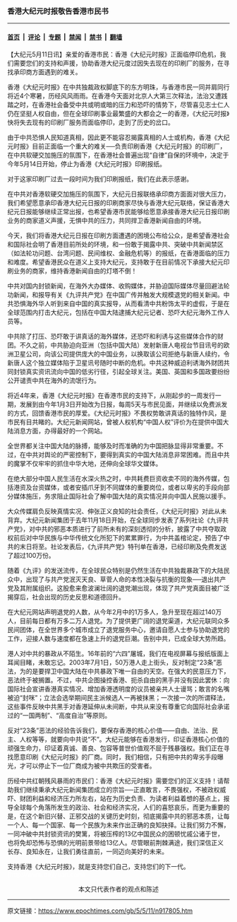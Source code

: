 ### 香港大纪元时报敬告香港市民书

---

#### [首页](../../../..?n917805) &nbsp;|&nbsp; [评论](../../../../../epoch-comment?n917805) &nbsp;|&nbsp; [专题](../../../../../epoch-special?n917805) &nbsp;|&nbsp; [禁闻](../../../../../epoch-news?n917805) &nbsp;|&nbsp; [禁书](../../../../../books?n917805) &nbsp;|&nbsp; [翻墙](https://github.com/gfw-breaker/nogfw/blob/master/README.md?n917805)


<div class="post_content" id="artbody" itemprop="articleBody">
 <!-- article content begin -->
 <p>
  【大纪元5月11日讯】亲爱的香港市民：香港《大纪元时报》正面临停印危机，我们需要您们的支持和声援，协助香港大纪元度过因失去现在的印刷厂的服务，在寻找承印商方面遇到的难关。
 </p>
 <p>
  香港《大纪元时报》在中共独裁政权脚底下的东方明珠，与香港市民一同并肩同行将近4个寒暑，历经风风雨雨。在香港今天面对北京人大第三次释法，法治又遭践踏之时，在香港社会备受中共或明或暗的压力和恐吓的情势下，尽管喜见志士仁人仍在坚挺人权自由，但在全球印刷事业最繁盛的大都会之一的香港，《大纪元时报》快将失去现有的印刷厂服务而面临停印，走到了历史的岔口。
 </p>
 <p>
  由于中共恐惧人民知道真相，因此更不能容忍揭露真相的人士或机构，香港《大纪元时报》目前正面临一个重大的难关──负责印刷香港《大纪元时报》的印刷厂，在中共软硬交加施压的氛围下，在香港社会普遍出现“自律”自保的环境中，决定于今年5月14日开始，停止为香港《大纪元时报》印刷报纸。
 </p>
 <p>
  对于这家印刷厂过去一段时间为我们印刷报纸，我们在此表示感谢。
 </p>
 <p>
  在中共对香港软硬交加施压的氛围下，大纪元日报联络承印商方面面对很大压力，我们希望愿意承印香港大纪元日报的印刷商家尽快与香港大纪元联络，保证香港大纪元日报能够继续正常出报，也希望香港市民能够给愿意承接香港大纪元日报印刷业务的商家道义声援，无惧中共的压力，共同捍卫香港新闻自由的环境。
 </p>
 <p>
  今天，我们将香港大纪元日报在印刷方面遭遇的困境公布给公众，是希望香港社会和国际社会明了香港目前所处的环境，和一份敢于揭露中共、突破中共新闻禁区（如法轮功问题、台湾问题、民间维权、金融危机等）的报纸，在香港面临的压力和难度。希望香港民众在道义上支持大纪元，支持敢于在目前情况下承接大纪元印刷业务的商家，维持香港新闻自由的灯塔不倒！
 </p>
 <p>
  中共对国内封锁新闻，在海外大办媒体、收购媒体，并胁迫国际媒体尽量回避法轮功新闻，和报导有关《九评共产党》在中国广传并触发大规模退党的相关新闻。中共恐惧海外华人听到来自中国的真实报导，从而看清中共粉饰太平的虚假，于是在全球范围内打击大纪元，包括在中国大陆逮捕大纪元记者、恐吓大纪元海外工作人员等。
 </p>
 <p>
  中共除了打压、恐吓敢于讲真话的海外媒体，还恐吓和利诱与这些媒体合作的财团。不久之前，中共胁迫向亚洲（包括中国大陆）发射新唐人电视台节目讯号的欧洲卫星公司，向该公司提供庞大的中国业务，以换取该公司拒绝与新唐人续约，令新唐人这个独立媒体陷于卫星讯号随时中断的危机。中共这种威迫利诱海外财团共同封锁真实资讯流向中国的低劣行径，引起全球关注。美国、英国和多国政要纷纷公开谴责中共在海外的流氓行为。
 </p>
 <p>
  将近4年来，香港《大纪元时报》在香港市民的支持下，从刚起步的一周发行一期，发展到由今年1月3日开始改为日报，每周5天与市民见面，并继续以免费派发的方式，回馈香港市民的厚爱。《大纪元时报》不畏权势敢讲真话的独特作风，是市民有目共睹的。大纪元新闻网站，曾被人权机构“中国人权”评价为在提供中国大陆消息方面，办得最好的一个网站。
 </p>
 <p>
  全世界都关注中国大陆的脉搏，能够及时而准确的为中国把脉显得非常重要。不过，在中共对舆论的严密控制下，要得到真实的中国大陆消息非常困难。而且中共的魔掌不仅牢牢的抓住中华大地，还伸向全球华文媒体。
 </p>
 <p>
  在绝大部分中国人民生活在水深火热之时，中共耗费巨资收卖不同的海外传媒，包括港资及台资媒体，或者安插爪牙到不同媒体的重要岗位，或者以卑劣的手段向部分媒体施压，务求阻止国际社会了解中国大陆的真实情况并向中国人民施以援手。
 </p>
 <p>
  大众传媒肩负反映真情实况、伸张正义良知的社会责任，《大纪元时报》对此从未背弃。大纪元新闻集团于去年11月18日开始，在全球同步发表了系列社论《九评共产党》，对中共的邪恶本质进行了前所未有的深刻透彻的分析，披露了中共夺取政权前后对中华民族与中华传统文化所犯下的累累罪行，为中共盖棺论定，预告了中共的末日将至。社论发表后，《九评共产党》特刊单在香港，已经印刷及免费发送了超过100万份。
 </p>
 <p>
  随着《九评》的发送流传，在全球民众特别是仍然生活在中共独裁暴政下的大陆民众中，出现了与共产党泯灭天良、草菅人命的本性决裂与抗衡的现象──退出共产党及其附属组织。这股愈来愈波澜壮阔的退党潮出现，体现了共产党真面目被广泛揭穿后，社会出现的历史反思和道德回升。
 </p>
 <p>
  在大纪元网站声明退党的人数，从今年2月中的1万多人，急升至现在超过140万人，目前每日都有万多二万人退党。为了提供更广阔的退党渠道，大纪元联同众多民间团体，在全世界多个城市成立了退党服务中心，邀请自愿人士参与协助退党的工作，迎接人数与速度都在急速上升的退党巨潮。告别中共，已成全球大势所趋。
 </p>
 <p>
  港人对中共的暴政从不陌生。16年前的“六四”屠城，我们在电视屏幕与报纸版面上耳闻目睹，未敢忘记。2003年7月1日，50万港人走上街头，反对制定“23条”恶法，为的是要捍卫中国大陆在中共暴政下唯一自由的天空。在强大的民意压力下，恶法终于被搁置。不过，中共企图操控香港、扼杀自由的黑手并没有因此罢休：向国际社会宣讲香港真实情况、增加香港透明度的议员被亲共人士谩骂；敢言的名嘴被迫“封咪”；立法会选举期间民主派候选人一再被抹黑；一次接一次的所谓释法，这些事件反映中共黑手对香港延伸从未间断，中共从来没有尊重它向国际社会承诺过的“一国两制”、“高度自治”等原则。
 </p>
 <p>
  反对“23条”恶法的经验告诉我们，要保存香港的核心价值——自由、法治、民主、人权等等，就要向中共说“不”。大纪元能够在香港发行，印证香港核心价值的顽强生命力，印证着真诚、善良、包容等普世价值观不屈于残暴强权。我们正在寻找愿意印刷《大纪元时报》的厂商。同时，我们相信，只有把中共的卑劣手段曝光，才可以停止下一位厂商成为被中共欺压的受害者。
 </p>
 <p>
  历经中共红朝残风暴雨的市民们：香港《大纪元时报》需要您们的正义支持！请帮助我们继续秉承大纪元新闻集团成立的宗旨──正直敢言，不畏强权，不被政权威吓、财团利益和经济压力所左右，站在为历史负责、为读者利益着想的基点上，报导全球每个角落所发生的政治、社会和经济实况，人们的喜怒哀乐，而更为重要的是，在这个新旧兴替、正邪交战的关键历史时刻，彻底揭露中共的邪恶本质，让每一个人、每一个国家、每一个民族为未来作出正确的良知抉择。让我们努力不懈，一同冲破中共封锁资讯的樊篱，将被压榨的13亿中国民众的困顿忧戚公诸于世，也将免却恐怖与恐惧的光明前景带给13亿人。尽管眼前荆棘满途，我们深信正义长存、良知永在，让我们勇往直前，一同迈向美好的未来。
 </p>
 <p>
  支持香港《大纪元时报》，就是支持您们自己，支持您们的下一代。
  <font color="#ffffff">
   (http://www.dajiyuan.com)
  </font>
  <br/>
  <center>
   <font class="GY16">
    本文只代表作者的观点和陈述
   </font>
  </center>
 </p>
 <!-- article content end -->
 <div id="below_article_ad">
 </div>
</div>


---

原文链接：https://www.epochtimes.com/gb/5/5/11/n917805.htm